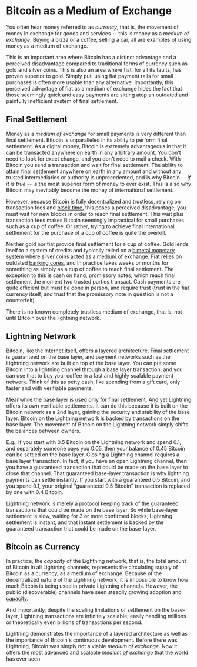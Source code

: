 # Bitcoin as a Medium of Exchange

You often hear money referred to as *currency*,
 that is, the movement of money in
 exchange for goods and services --
 this is money as a *medium of exchange*.
Buying a pizza or a coffee, selling
 a car, all are examples of using money as
 a medium of exchange.

This is an important area where Bitcoin has
 a distinct advantage and a 
 perceived disadvantage
 compared to traditional forms of currency
 such as gold and silver coins.
This is also an area where fiat,
 for all its faults,
 has proven superior to gold.
Simply put, using
 fiat payment rails for small purchases
 is often more usable
 than any alternative.
Importantly, this perceived advantage of 
 fiat as a medium of exchange hides
 the fact that those seemingly 
 quick and easy payments
 are sitting atop an outdated
 and painfully inefficient
 system of final settlement.

## Final Settlement

Money as a *medium of exchange* 
 for small payments is very different
 than final settlement.
Bitcoin is unparalleled in its ability
 to perform final settlement.
As a digital money, Bitcoin is extremely
 advantageous in that it can be transacted
 anywhere on earth in any arbitrary amount.
You don't need to look for exact change, and
 you don't need to mail a check.
With Bitcoin
 you send a transaction and wait for final
 settlement.
The ability to attain final settlement
 anywhere on earth in any amount
 and without any trusted intermediaries
 or authority is unprecedented, and is 
 why Bitcoin -- *if it is true* -- is
 the most superior form of money 
 to ever exist.
This is also why Bitcoin may inevitably
 become the money of international settlement.

However, because Bitcoin is fully decentralized and
 trustless, 
 relying on transaction fees and 
 [block time](https://dergigi.com/2021/01/14/bitcoin-is-time/),
 this poses a perceived disadvantage;
 you must wait for new blocks in 
 order to reach final settlement. 
This wait
 plus transaction fees makes Bitcoin
 seemingly impractical for small
 purchases such as a cup of coffee.
Or rather, trying to achieve final
 international settlement for the 
 purchase of a cup of coffee is
 quite the overkill.

Neither gold nor fiat
 provide final settlement for a cup
 of coffee.
Gold lends itself to a system of credits
 and typically relied on a
 [bimetal monetary system](https://en.wikipedia.org/wiki/Bimetallism)
 where silver coins acted as a 
 medium of exchange.
Fiat relies on outdated
 [banking cores](https://en.wikipedia.org/wiki/Core_banking),
 and in practice takes weeks or months for 
 something as simply as a cup of coffee
 to reach final settlement.
The exception to this is cash on hand,
 promissory notes, which
 reach final settlement
 the moment two trusted parties transact.
Cash payments are quite efficient but
 must be done in person, and require
 trust (trust in the fiat currency itself,
 and trust that the promissory note in question
 is not a counterfeit).

There is no known completely trustless
 medium of exchange, that is,
 not until Bitcoin over the
 lightning network.


## Lightning Network

Bitcoin, like the Internet itself,
 offers a layered architecture.
Final settlement
 is guaranteed on the base layer, and
 payment networks such as the
 Lightning network
 are built on top of the base layer.
You can put some Bitcoin into a
 lightning channel through a base layer
 transaction, and you can use that
 to buy your coffee in a fast
 and highly scalable payment network.
Think of this as petty cash, like 
 spending from a gift card, only
 faster and with verifiable payments.

Meanwhile the base layer is used only
 for final settlement. And yet Lightning
 offers its own verifiable
 settlements. It can do this because
 it is built on the Bitcoin network
 as a 2nd layer, gaining the security
 and stability of the base layer.
Bitcoin on the Lightning network
 is backed by transactions on the base layer.
The movement of Bitcoin on the 
 Lightning network
 simply shifts the balances between owners.

E.g., if you start with 0.5 Bitcoin
 on the Lightning network
 and spend 0.1, and separately
 someone pays you 0.05, then your balance
 of 0.45 Bitcoin can be settled on
 the base layer. Closing a Lightning
 channel requires a base layer transaction.
In fact, if you have an open Lightning
 channel, then you have a guaranteed transaction
 that could be made on the base layer to
 close that channel.
That guaranteed base-layer transaction is
 why lightning payments can settle instantly.
If you start with a guaranteed 0.5 Bitcoin,
 and you spend 0.1, your original
 "guaranteed 0.5 Bitcoin" transaction
 is replaced by one with 0.4 Bitcoin.

Lightning network is merely a protocol keeping track
 of the guaranteed transactions that could
 be made on the base layer. So while base-layer
 settlement is slow, waiting for 3 or more
 confirmed blocks, Lightning settlement is
 instant, and that instant settlement is
 backed by the guaranteed transaction
 that could be made on the base-layer.


## Bitcoin as Currency

In practice, the *capacity* of the Lightning
 network, that is, the total amount of Bitcoin
 in all Lightning channels, represents the
 circulating supply of Bitcoin as a currency,
 as a medium of exchange.
Because of the decentralized nature of
 the Lightning network, it is impossible
 to know how much Bitcoin is being used in
 private Lightning channels.
However, the public (discoverable) channels
 have seen steadily growing adoption and
 [capacity](https://1ml.com/statistics).

And importantly, despite the scaling limitations
 of settlement on the base-layer,
 Lightning transactions
 are infinitely scalable, easily handling
 millions or theoretically even billions 
 of transactions per second.

Lightning demonstrates the importance of
 a layered architecture as well as
 the importance of Bitcoin's continuous
 development.
Before there was Lightning, Bitcoin
 was simply not a viable 
*medium of exchange*.
Now it offers the
 most advanced and scalable 
 *medium of exchange* that the world
 has ever seen.

